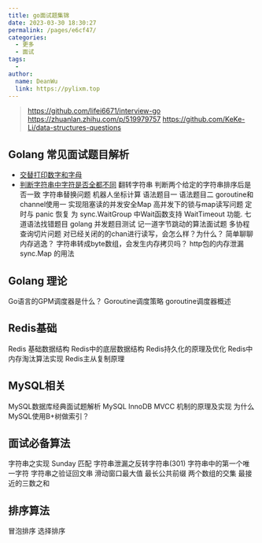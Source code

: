 ```yaml
---
title: go面试题集锦
date: 2023-03-30 18:30:27
permalink: /pages/e6cf47/
categories:
  - 更多
  - 面试
tags:
  - 
author: 
  name: DeanWu
  link: https://pylixm.top
---
```



> https://github.com/lifei6671/interview-go
> https://zhuanlan.zhihu.com/p/519979757
> https://github.com/KeKe-Li/data-structures-questions

## Golang 常见面试题目解析
- [交替打印数字和字母](https://github.com/lifei6671/interview-go/blob/master/question/q001.md)
- [判断字符串中字符是否全都不同](https://github.com/lifei6671/interview-go/blob/master/question/q002.md)
翻转字符串
判断两个给定的字符串排序后是否一致
字符串替换问题
机器人坐标计算
语法题目一
语法题目二
goroutine和channel使用一
实现阻塞读的并发安全Map
高并发下的锁与map读写问题
定时与 panic 恢复
为 sync.WaitGroup 中Wait函数支持 WaitTimeout 功能.
七道语法找错题目
golang 并发题目测试
记一道字节跳动的算法面试题
多协程查询切片问题
对已经关闭的的chan进行读写，会怎么样？为什么？
简单聊聊内存逃逸？
字符串转成byte数组，会发生内存拷贝吗？
http包的内存泄漏
sync.Map 的用法

## Golang 理论
Go语言的GPM调度器是什么？
Goroutine调度策略
goroutine调度器概述

## Redis基础
Redis 基础数据结构
Redis中的底层数据结构
Redis持久化的原理及优化
Redis中内存淘汰算法实现
Redis主从复制原理

## MySQL相关
MySQL数据库经典面试题解析
MySQL InnoDB MVCC 机制的原理及实现
为什么MySQL使用B+树做索引？

## 面试必备算法
字符串之实现 Sunday 匹配
字符串泄漏之反转字符串(301)
字符串中的第一个唯一字符
字符串之验证回文串
滑动窗口最大值
最长公共前缀
两个数组的交集
最接近的三数之和

## 排序算法
冒泡排序
选择排序